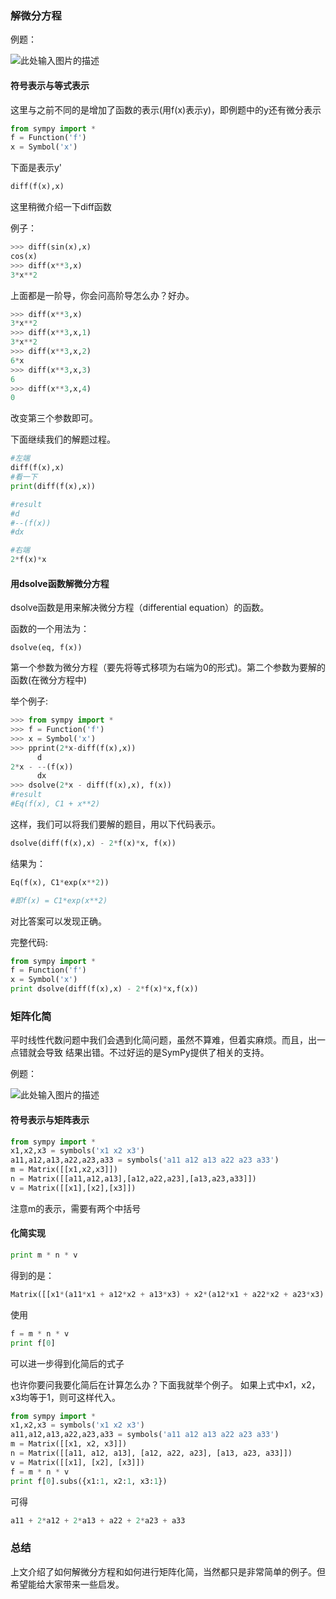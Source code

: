 ### 解微分方程

例题：

![此处输入图片的描述](https://dn-anything-about-doc.qbox.me/document-uid208579labid2401timestamp1481598434458.png/wm)

#### 符号表示与等式表示

这里与之前不同的是增加了函数的表示(用f(x)表示y)，即例题中的y还有微分表示

```python
from sympy import *
f = Function('f')
x = Symbol('x')
```

下面是表示y'

```python
diff(f(x),x)
```

这里稍微介绍一下diff函数

例子：

```python
>>> diff(sin(x),x)
cos(x)
>>> diff(x**3,x)
3*x**2
```

上面都是一阶导，你会问高阶导怎么办？好办。

```python
>>> diff(x**3,x)
3*x**2
>>> diff(x**3,x,1)
3*x**2
>>> diff(x**3,x,2)
6*x
>>> diff(x**3,x,3)
6
>>> diff(x**3,x,4)
0
```

改变第三个参数即可。

下面继续我们的解题过程。

```python
#左端
diff(f(x),x)
#看一下
print(diff(f(x),x))

#result
#d
#--(f(x))
#dx

#右端
2*f(x)*x
```

#### 用dsolve函数解微分方程

dsolve函数是用来解决微分方程（differential equation）的函数。

函数的一个用法为：

```
dsolve(eq, f(x))
```

第一个参数为微分方程（要先将等式移项为右端为0的形式)。第二个参数为要解的函数(在微分方程中)

举个例子:

```python
>>> from sympy import *
>>> f = Function('f')
>>> x = Symbol('x')
>>> pprint(2*x-diff(f(x),x))
      d
2*x - --(f(x))
      dx
>>> dsolve(2*x - diff(f(x),x), f(x))
#result
#Eq(f(x), C1 + x**2)
```

这样，我们可以将我们要解的题目，用以下代码表示。

```python
dsolve(diff(f(x),x) - 2*f(x)*x, f(x))
```

结果为：

```python
Eq(f(x), C1*exp(x**2))

#即f(x) = C1*exp(x**2)
```

对比答案可以发现正确。

完整代码:

```python
from sympy import *
f = Function('f')
x = Symbol('x')
print dsolve(diff(f(x),x) - 2*f(x)*x,f(x))
```




### 矩阵化简

平时线性代数问题中我们会遇到化简问题，虽然不算难，但着实麻烦。而且，出一点错就会导致
结果出错。不过好运的是SymPy提供了相关的支持。

例题：

![此处输入图片的描述](https://dn-anything-about-doc.qbox.me/document-uid208579labid2401timestamp1481598433687.png/wm)

#### 符号表示与矩阵表示

```python
from sympy import *
x1,x2,x3 = symbols('x1 x2 x3')
a11,a12,a13,a22,a23,a33 = symbols('a11 a12 a13 a22 a23 a33')
m = Matrix([[x1,x2,x3]])
n = Matrix([[a11,a12,a13],[a12,a22,a23],[a13,a23,a33]])
v = Matrix([[x1],[x2],[x3]])
```

注意m的表示，需要有两个中括号

#### 化简实现

```python
print m * n * v
```

得到的是：

```python
Matrix([[x1*(a11*x1 + a12*x2 + a13*x3) + x2*(a12*x1 + a22*x2 + a23*x3) + x3*(a13*x1 + a23*x2 + a33*x3)]])
```

使用

```python
f = m * n * v
print f[0]
```

可以进一步得到化简后的式子

也许你要问我要化简后在计算怎么办？下面我就举个例子。
如果上式中x1，x2，x3均等于1，则可这样代入。

```python
from sympy import *
x1,x2,x3 = symbols('x1 x2 x3')
a11,a12,a13,a22,a23,a33 = symbols('a11 a12 a13 a22 a23 a33')
m = Matrix([[x1, x2, x3]])
n = Matrix([[a11, a12, a13], [a12, a22, a23], [a13, a23, a33]])
v = Matrix([[x1], [x2], [x3]])
f = m * n * v
print f[0].subs({x1:1, x2:1, x3:1})
```

可得

```python
a11 + 2*a12 + 2*a13 + a22 + 2*a23 + a33
```

### 总结
上文介绍了如何解微分方程和如何进行矩阵化简，当然都只是非常简单的例子。但希望能给大家带来一些启发。
